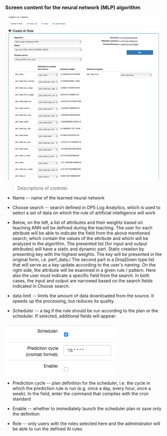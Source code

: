 ### Screen content for the neural network (MLP) algorithm

![](./media/media/image69.png)

> Descriptions of controls:

-   Name -- name of the learned neural network

-   Choose search -- search defined in OP5 Log Analytics, which is used
    to select a set of data on which the rule of artificial intelligence
    will work

-   Below, on the left, a list of attributes and their weights based on
    teaching ANN will be defined during the teaching. The user for each
    attribute will be able to indicate the field from the above
    mentioned search, which contain the values of the attribute and
    which will be analyzed in the algorithm. The presented list (for
    input and output attributes) will have a static and dynamic part.
    Static creation by presenting key with the highest weights. The key
    will be presented in the original form, i.e. perf\_data./ The second
    part is a DropDown type list that will serve as a key update
    according to the user's naming. On the right side, the attribute
    will be examined in a given rule / pattern. Here also the user must
    indicate a specific field from the search. In both cases, the input
    and output are narrowed based on the search fields indicated in
    Choose search.

-   data limit -- limits the amount of data downloaded from the source.
    It speeds up the processing, but reduces its quality.

-   Scheduler -- a tag if the rule should be run according to the plan
    or the scheduler. If selected, additional fields will appear:

![](./media/media/image67.png)

-   Prediction cycle -- plan definition for the scheduler, i.e. the
     cycle in which the prediction rule is run (e.g. once a day, every
     hour, once a week). In the field, enter the command that complies
     with the cron standard

-   Enable -- whether to immediately launch the scheduler plan or save
     only the definition

<!-- -->

-   Role -- only users with the roles selected here and the
     administrator will be able to run the defined AI rules
